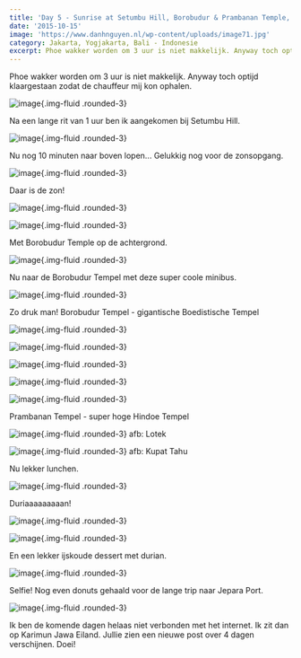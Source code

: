 ```yaml
---
title: 'Day 5 - Sunrise at Setumbu Hill, Borobudur & Prambanan Temple, Yogyakarta'
date: '2015-10-15'
image: 'https://www.danhnguyen.nl/wp-content/uploads/image71.jpg'
category: Jakarta, Yogjakarta, Bali - Indonesie
excerpt: Phoe wakker worden om 3 uur is niet makkelijk. Anyway toch optijd klaargestaan zodat de chauffeur mij kon ophalen...
---
```


Phoe wakker worden om 3 uur is niet makkelijk. Anyway toch optijd klaargestaan zodat de chauffeur mij kon ophalen.

![image](https://www.danhnguyen.nl/wp-content/uploads/image74-1024x576.jpg){.img-fluid .rounded-3}

Na een lange rit van 1 uur ben ik aangekomen bij Setumbu Hill.

![image](https://www.danhnguyen.nl/wp-content/uploads/image72-1024x576.jpg){.img-fluid .rounded-3}

Nu nog 10 minuten naar boven lopen...
Gelukkig nog voor de zonsopgang.

![image](https://www.danhnguyen.nl/wp-content/uploads/image70-1024x576.jpg){.img-fluid .rounded-3}

Daar is de zon!

![image](https://www.danhnguyen.nl/wp-content/uploads/image71-1024x576.jpg){.img-fluid .rounded-3}

![image](https://www.danhnguyen.nl/wp-content/uploads/image86-1024x576.jpg){.img-fluid .rounded-3}

Met Borobudur Temple op de achtergrond.

![image](https://www.danhnguyen.nl/wp-content/uploads/image73-1024x576.jpg){.img-fluid .rounded-3}

Nu naar de Borobudur Tempel met deze super coole minibus.

![image](https://www.danhnguyen.nl/wp-content/uploads/image87-1024x576.jpg){.img-fluid .rounded-3}

Zo druk man!
Borobudur Tempel - gigantische Boedistische Tempel

![image](https://www.danhnguyen.nl/wp-content/uploads/image75-1024x576.jpg){.img-fluid .rounded-3}

![image](https://www.danhnguyen.nl/wp-content/uploads/image76-1024x576.jpg){.img-fluid .rounded-3}

![image](https://www.danhnguyen.nl/wp-content/uploads/image77-1024x576.jpg){.img-fluid .rounded-3}

![image](https://www.danhnguyen.nl/wp-content/uploads/image78-1024x576.jpg){.img-fluid .rounded-3}

![image](https://www.danhnguyen.nl/wp-content/uploads/image79-1024x576.jpg){.img-fluid .rounded-3}

Prambanan Tempel - super hoge Hindoe Tempel

![image](https://www.danhnguyen.nl/wp-content/uploads/image80-1024x576.jpg){.img-fluid .rounded-3} afb: Lotek

![image](https://www.danhnguyen.nl/wp-content/uploads/image81-1024x576.jpg){.img-fluid .rounded-3} afb: Kupat Tahu

Nu lekker lunchen.

![image](https://www.danhnguyen.nl/wp-content/uploads/image82-1024x576.jpg){.img-fluid .rounded-3}

Duriaaaaaaaaan!

![image](https://www.danhnguyen.nl/wp-content/uploads/image83-1024x576.jpg){.img-fluid .rounded-3}

![image](https://www.danhnguyen.nl/wp-content/uploads/image84-1024x576.jpg){.img-fluid .rounded-3}

En een lekker ijskoude dessert met durian.

![image](https://www.danhnguyen.nl/wp-content/uploads/image88-1024x576.jpg){.img-fluid .rounded-3}

Selfie!
Nog even donuts gehaald voor de lange trip naar Jepara Port.

![image](https://www.danhnguyen.nl/wp-content/uploads/image85-1024x576.jpg){.img-fluid .rounded-3}

Ik ben de komende dagen helaas niet verbonden met het internet. Ik zit dan op Karimun Jawa Eiland. Jullie zien een nieuwe post over 4 dagen verschijnen. Doei!
